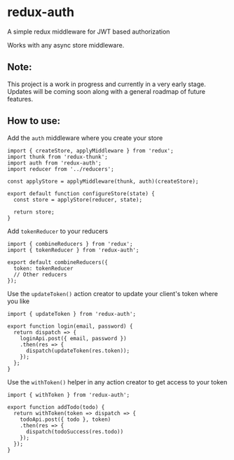 # redux-auth
A simple redux middleware for JWT based authorization

Works with any async store middleware.

## Note:

This project is a work in progress and currently in a very early stage. Updates will be coming soon along with a general roadmap of future features. 

## How to use:

Add the `auth` middleware where you create your store

```
import { createStore, applyMiddleware } from 'redux';
import thunk from 'redux-thunk';
import auth from 'redux-auth';
import reducer from '../reducers';

const applyStore = applyMiddleware(thunk, auth)(createStore);

export default function configureStore(state) {
  const store = applyStore(reducer, state);

  return store;
}
```

Add `tokenReducer` to your reducers

```
import { combineReducers } from 'redux';
import { tokenReducer } from 'redux-auth';

export default combineReducers({
  token: tokenReducer
  // Other reducers
});
```

Use the `updateToken()` action creator to update your client's token where you like

```
import { updateToken } from 'redux-auth';

export function login(email, password) {
  return dispatch => {
    loginApi.post({ email, password })
    .then(res => {
      dispatch(updateToken(res.token));
    });
  };
}
```

Use the `withToken()` helper in any action creator to get access to your token

```
import { withToken } from 'redux-auth';

export function addTodo(todo) {
  return withToken(token => dispatch => {
    todoApi.post({ todo }, token)
    .then(res => {
      dispatch(todoSuccess(res.todo))
    });
  });
}
```
